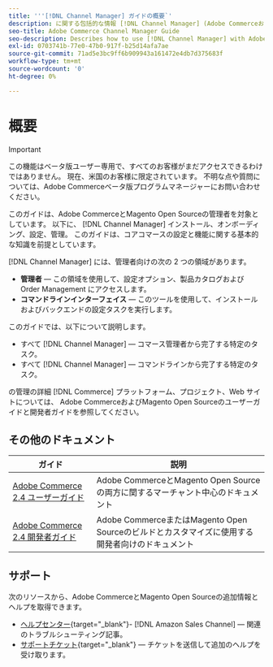 ```yaml
---
title: '''[!DNL Channel Manager] ガイドの概要`'
description: に関する包括的な情報 [!DNL Channel Manager] (Adobe CommerceおよびMagento Open Source管理者向け )
seo-title: Adobe Commerce Channel Manager Guide
seo-description: Describes how to use [!DNL Channel Manager] with Adobe Commerce or Magento Open Source.
exl-id: 0703741b-77e0-47b0-917f-b25d14afa7ae
source-git-commit: 71ad5e3bc9ff6b909943a161472e4db7d375683f
workflow-type: tm+mt
source-wordcount: '0'
ht-degree: 0%

---
```



# 概要

>[!IMPORTANT]
>
>この機能はベータ版ユーザー専用で、すべてのお客様がまだアクセスできるわけではありません。 現在、米国のお客様に限定されています。 不明な点や質問については、Adobe Commerceベータ版プログラムマネージャーにお問い合わせください。

このガイドは、Adobe CommerceとMagento Open Sourceの管理者を対象としています。 以下に、 [!DNL Channel Manager] インストール、オンボーディング、設定、管理。 このガイドは、コアコマースの設定と機能に関する基本的な知識を前提としています。

[!DNL Channel Manager] には、管理者向けの次の 2 つの領域があります。

* **管理者** — この領域を使用して、設定オプション、製品カタログおよび Order Management にアクセスします。
* **コマンドラインインターフェイス** — このツールを使用して、インストールおよびバックエンドの設定タスクを実行します。

このガイドでは、以下について説明します。

* すべて [!DNL Channel Manager] — コマース管理者から完了する特定のタスク。
* すべて [!DNL Channel Manager] — コマンドラインから完了する特定のタスク。

の管理の詳細 [!DNL Commerce] プラットフォーム、プロジェクト、Web サイトについては、 Adobe CommerceおよびMagento Open Sourceのユーザーガイドと開発者ガイドを参照してください。

## その他のドキュメント

| ガイド | 説明 |
|----------------------------------------------------------------------|----------------------------------------------------------------------------------------------------|
| [Adobe Commerce 2.4 ユーザーガイド](https://docs.magento.com/user-guide) | Adobe CommerceとMagento Open Sourceの両方に関するマーチャント中心のドキュメント |
| [Adobe Commerce 2.4 開発者ガイド](https://devdocs.magento.com) | Adobe CommerceまたはMagento Open Sourceのビルドとカスタマイズに使用する開発者向けのドキュメント |

## サポート

次のリソースから、Adobe CommerceとMagento Open Sourceの追加情報とヘルプを取得できます。

* [ヘルプセンター](https://support.magento.com/hc/en-us){target=&quot;_blank&quot;}- [!DNL Amazon Sales Channel] — 関連のトラブルシューティング記事。
* [サポートチケット](https://support.magento.com/hc/en-us/articles/360000913794#submit-ticket){target=&quot;_blank&quot;} — チケットを送信して追加のヘルプを受け取ります。
